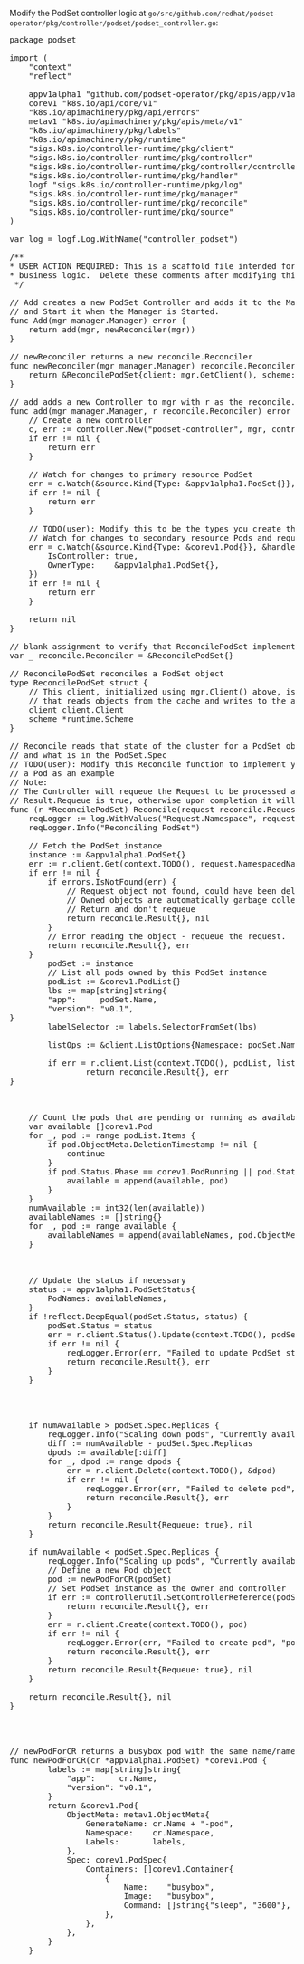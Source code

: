 Modify the PodSet controller logic at `go/src/github.com/redhat/podset-operator/pkg/controller/podset/podset_controller.go`:

<pre class="file"
 data-filename="/root/tutorial/go/src/github.com/podset-operator/pkg/controller/podset/podset_controller.go"
  data-target="replace">
package podset

import (
	"context"
	"reflect"

	appv1alpha1 "github.com/podset-operator/pkg/apis/app/v1alpha1"
	corev1 "k8s.io/api/core/v1"
	"k8s.io/apimachinery/pkg/api/errors"
	metav1 "k8s.io/apimachinery/pkg/apis/meta/v1"
	"k8s.io/apimachinery/pkg/labels"
	"k8s.io/apimachinery/pkg/runtime"
	"sigs.k8s.io/controller-runtime/pkg/client"
	"sigs.k8s.io/controller-runtime/pkg/controller"
	"sigs.k8s.io/controller-runtime/pkg/controller/controllerutil"
	"sigs.k8s.io/controller-runtime/pkg/handler"
	logf "sigs.k8s.io/controller-runtime/pkg/log"
	"sigs.k8s.io/controller-runtime/pkg/manager"
	"sigs.k8s.io/controller-runtime/pkg/reconcile"
	"sigs.k8s.io/controller-runtime/pkg/source"
)

var log = logf.Log.WithName("controller_podset")

/**
* USER ACTION REQUIRED: This is a scaffold file intended for the user to modify with their own Controller
* business logic.  Delete these comments after modifying this file.*
 */

// Add creates a new PodSet Controller and adds it to the Manager. The Manager will set fields on the Controller
// and Start it when the Manager is Started.
func Add(mgr manager.Manager) error {
	return add(mgr, newReconciler(mgr))
}

// newReconciler returns a new reconcile.Reconciler
func newReconciler(mgr manager.Manager) reconcile.Reconciler {
	return &ReconcilePodSet{client: mgr.GetClient(), scheme: mgr.GetScheme()}
}

// add adds a new Controller to mgr with r as the reconcile.Reconciler
func add(mgr manager.Manager, r reconcile.Reconciler) error {
	// Create a new controller
	c, err := controller.New("podset-controller", mgr, controller.Options{Reconciler: r})
	if err != nil {
		return err
	}

	// Watch for changes to primary resource PodSet
	err = c.Watch(&source.Kind{Type: &appv1alpha1.PodSet{}}, &handler.EnqueueRequestForObject{})
	if err != nil {
		return err
	}

	// TODO(user): Modify this to be the types you create that are owned by the primary resource
	// Watch for changes to secondary resource Pods and requeue the owner PodSet
	err = c.Watch(&source.Kind{Type: &corev1.Pod{}}, &handler.EnqueueRequestForOwner{
		IsController: true,
		OwnerType:    &appv1alpha1.PodSet{},
	})
	if err != nil {
		return err
	}

	return nil
}

// blank assignment to verify that ReconcilePodSet implements reconcile.Reconciler
var _ reconcile.Reconciler = &ReconcilePodSet{}

// ReconcilePodSet reconciles a PodSet object
type ReconcilePodSet struct {
	// This client, initialized using mgr.Client() above, is a split client
	// that reads objects from the cache and writes to the apiserver
	client client.Client
	scheme *runtime.Scheme
}

// Reconcile reads that state of the cluster for a PodSet object and makes changes based on the state read
// and what is in the PodSet.Spec
// TODO(user): Modify this Reconcile function to implement your Controller logic.  This example creates
// a Pod as an example
// Note:
// The Controller will requeue the Request to be processed again if the returned error is non-nil or
// Result.Requeue is true, otherwise upon completion it will remove the work from the queue.
func (r *ReconcilePodSet) Reconcile(request reconcile.Request) (reconcile.Result, error) {
	reqLogger := log.WithValues("Request.Namespace", request.Namespace, "Request.Name", request.Name)
	reqLogger.Info("Reconciling PodSet")

	// Fetch the PodSet instance
	instance := &appv1alpha1.PodSet{}
	err := r.client.Get(context.TODO(), request.NamespacedName, instance)
	if err != nil {
		if errors.IsNotFound(err) {
			// Request object not found, could have been deleted after reconcile request.
			// Owned objects are automatically garbage collected. For additional cleanup logic use finalizers.
			// Return and don't requeue
			return reconcile.Result{}, nil
		}
		// Error reading the object - requeue the request.
		return reconcile.Result{}, err
	}
        podSet := instance
        // List all pods owned by this PodSet instance
        podList := &corev1.PodList{}
        lbs := map[string]string{
        "app":     podSet.Name,
        "version": "v0.1",
}
        labelSelector := labels.SelectorFromSet(lbs)

        listOps := &client.ListOptions{Namespace: podSet.Namespace, LabelSelector: labelSelector}

        if err = r.client.List(context.TODO(), podList, listOps); err != nil {
                return reconcile.Result{}, err
}



    // Count the pods that are pending or running as available
    var available []corev1.Pod
    for _, pod := range podList.Items {
        if pod.ObjectMeta.DeletionTimestamp != nil {
            continue
        }
        if pod.Status.Phase == corev1.PodRunning || pod.Status.Phase == corev1.PodPending {
            available = append(available, pod)
        }
    }
    numAvailable := int32(len(available))
    availableNames := []string{}
    for _, pod := range available {
        availableNames = append(availableNames, pod.ObjectMeta.Name)
    }



    // Update the status if necessary
    status := appv1alpha1.PodSetStatus{
        PodNames: availableNames,
    }
    if !reflect.DeepEqual(podSet.Status, status) {
        podSet.Status = status
        err = r.client.Status().Update(context.TODO(), podSet)
        if err != nil {
            reqLogger.Error(err, "Failed to update PodSet status")
            return reconcile.Result{}, err
        }
    }




    if numAvailable > podSet.Spec.Replicas {
        reqLogger.Info("Scaling down pods", "Currently available", numAvailable, "Required replicas", podSet.Spec.Replicas)
        diff := numAvailable - podSet.Spec.Replicas
        dpods := available[:diff]
        for _, dpod := range dpods {
            err = r.client.Delete(context.TODO(), &dpod)
            if err != nil {
                reqLogger.Error(err, "Failed to delete pod", "pod.name", dpod.Name)
                return reconcile.Result{}, err
            }
        }
        return reconcile.Result{Requeue: true}, nil
    }

    if numAvailable < podSet.Spec.Replicas {
        reqLogger.Info("Scaling up pods", "Currently available", numAvailable, "Required replicas", podSet.Spec.Replicas)
        // Define a new Pod object
        pod := newPodForCR(podSet)
        // Set PodSet instance as the owner and controller
        if err := controllerutil.SetControllerReference(podSet, pod, r.scheme); err != nil {
            return reconcile.Result{}, err
        }
        err = r.client.Create(context.TODO(), pod)
        if err != nil {
            reqLogger.Error(err, "Failed to create pod", "pod.name", pod.Name)
            return reconcile.Result{}, err
        }
        return reconcile.Result{Requeue: true}, nil
    }

    return reconcile.Result{}, nil
}




// newPodForCR returns a busybox pod with the same name/namespace as the cr
func newPodForCR(cr *appv1alpha1.PodSet) *corev1.Pod {
        labels := map[string]string{
            "app":     cr.Name,
            "version": "v0.1",
        }
        return &corev1.Pod{
            ObjectMeta: metav1.ObjectMeta{
                GenerateName: cr.Name + "-pod",
                Namespace:    cr.Namespace,
                Labels:       labels,
            },
            Spec: corev1.PodSpec{
                Containers: []corev1.Container{
                    {
                        Name:    "busybox",
                        Image:   "busybox",
                        Command: []string{"sleep", "3600"},
                    },
                },
            },
        }
    }
</pre>
